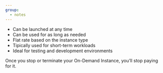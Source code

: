 ```yaml
---
group:
  - notes
---
```

- Can be launched at any time
- Can be used for as long as needed
- Flat rate based on the instance type
- Tipically used for short-term workloads
- Ideal for testing and development environments

Once you stop or terminate your On-Demand Instance, you’ll stop paying for it.